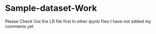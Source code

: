 # Sample-dataset-Work
Please Check Out the LR file first
In other ipynb files I have not added my comments yet
